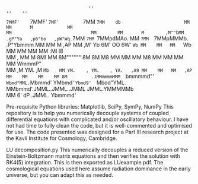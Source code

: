                                                                                                                      
                                   ,,                                                 ,,    ,,                       
`7MMF'    `7MMF'   `7MF'         `7MM                                               `7MM    db                       
  MM        MM       M             MM                                                 MM                             
  MM        MM       M        ,M""bMM  .gP"Ya   ,p6"bo   ,pW"Wq.`7MM  `7MM `7MMpdMAo. MM  `7MM  `7MMpMMMb.  .P"Ybmmm 
  MM        MM       M      ,AP    MM ,M'   Yb 6M'  OO  6W'   `Wb MM    MM   MM   `Wb MM    MM    MM    MM :MI  I8   
  MM      , MM       M      8MI    MM 8M"""""" 8M       8M     M8 MM    MM   MM    M8 MM    MM    MM    MM  WmmmP"   
  MM     ,M YM.     ,M      `Mb    MM YM.    , YM.    , YA.   ,A9 MM    MM   MM   ,AP MM    MM    MM    MM 8M        
.JMMmmmmMMM  `bmmmmd"'       `Wbmd"MML.`Mbmmd'  YMbmd'   `Ybmd9'  `Mbod"YML. MMbmmd'.JMML..JMML..JMML  JMML.YMMMMMb  
                                                                             MM                            6'     dP 
                                                                           .JMML.                          Ybmmmd'   

Pre-requisite Python libraries: Matplotlib, SciPy, SymPy, NumPy
This repository is to help you numerically decouple systems of coupled differential equations with complicated 
and/or oscillatory behaviour. I have not had time to fully clean the code, but it is well-commented and optimised 
for use. The code presented was designed for a Part III research project at the Kavli Institute for Cosmology,
Cambridge. 

LU decomposition.py
This numerically decouples a reduced version of the Einstein-Boltzmann matrix equations and then verifies the
solution with RK4(5) integration. This is then exported as LUexample.pdf. The cosmological equations used 
here assume radiation dominance in the early universe, but you can adapt this as needed. 
